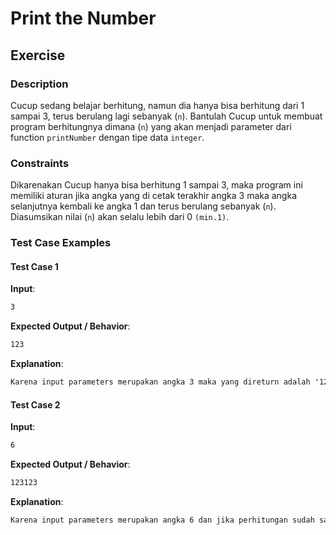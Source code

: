 # Print the Number

## Exercise
  
### Description

Cucup sedang belajar berhitung, namun dia hanya bisa berhitung dari 1 sampai 3, terus berulang lagi sebanyak (`n`). Bantulah Cucup untuk membuat program berhitungnya dimana (`n`) yang akan menjadi parameter dari function `printNumber` dengan tipe data `integer`.

### Constraints

Dikarenakan Cucup hanya bisa berhitung 1 sampai 3, maka program ini memiliki aturan jika angka yang di cetak terakhir angka 3 maka angka selanjutnya kembali ke angka 1 dan terus berulang sebanyak (`n`). Diasumsikan nilai (`n`) akan selalu lebih dari 0 `(min.1)`.

### Test Case Examples

#### Test Case 1

**Input**:

```txt
3
```

**Expected Output / Behavior**:

```txt
123
```

**Explanation**:

```txt
Karena input parameters merupakan angka 3 maka yang direturn adalah '123'
```

#### Test Case 2

**Input**:

```txt
6
```

**Expected Output / Behavior**:

```txt
123123
```

**Explanation**:

```txt
Karena input parameters merupakan angka 6 dan jika perhitungan sudah sampai ke angka 3 maka sistem perhitungan kembali dari angka 1, sehinga yang direturn adalah '123123'
```

<!-- Add sufficient numbers of test case example to help student understand the problem -->